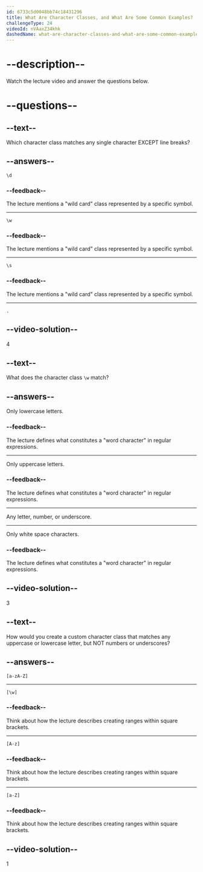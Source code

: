 ```yaml
---
id: 6733c5d0048bb74c18431296
title: What Are Character Classes, and What Are Some Common Examples?
challengeType: 24
videoId: nVAaxZ34khk
dashedName: what-are-character-classes-and-what-are-some-common-examples
---
```


# --description--

Watch the lecture video and answer the questions below.

# --questions--

## --text--

Which character class matches any single character EXCEPT line breaks?

## --answers--

`\d`

### --feedback--

The lecture mentions a "wild card" class represented by a specific symbol.

---

`\w`

### --feedback--

The lecture mentions a "wild card" class represented by a specific symbol.

---

`\s`

### --feedback--

The lecture mentions a "wild card" class represented by a specific symbol.

---

`.`

## --video-solution--

4

## --text--

What does the character class `\w` match?

## --answers--

Only lowercase letters.

### --feedback--

The lecture defines what constitutes a "word character" in regular expressions.

---

Only uppercase letters.

### --feedback--

The lecture defines what constitutes a "word character" in regular expressions.

---

Any letter, number, or underscore.

---

Only white space characters.

### --feedback--

The lecture defines what constitutes a "word character" in regular expressions.

## --video-solution--

3

## --text--

How would you create a custom character class that matches any uppercase or lowercase letter, but NOT numbers or underscores?

## --answers--

`[a-zA-Z]`

---

`[\w]`

### --feedback--

Think about how the lecture describes creating ranges within square brackets.

---

`[A-z]`

### --feedback--

Think about how the lecture describes creating ranges within square brackets.

---

`[a-Z]`

### --feedback--

Think about how the lecture describes creating ranges within square brackets.

## --video-solution--

1
